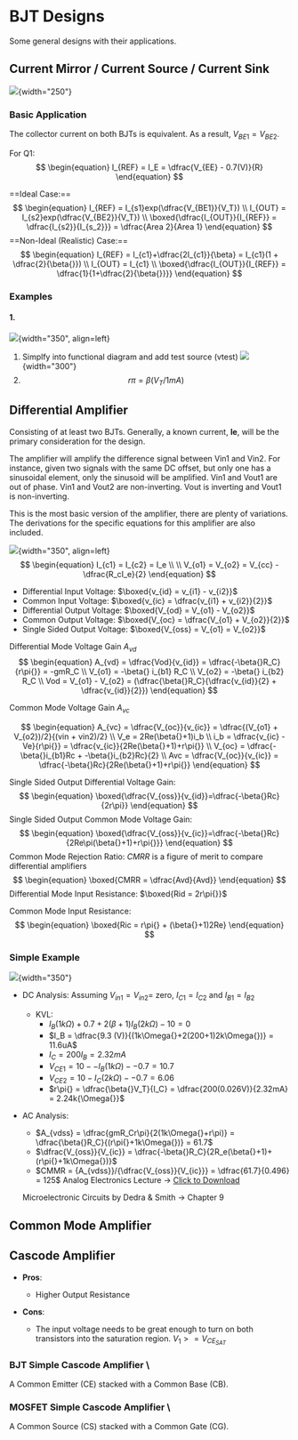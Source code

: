 # BJT Designs

Some general designs with their applications.

## Current Mirror / Current Source / Current Sink
![](images/currentmirrorcircuit.PNG){width="250"}

### Basic Application
The collector current on both BJTs is equivalent. As a result, $V_{BE1} = V_{BE2}$.

For Q1:
$$ 
\begin{equation}
I_{REF} = I_E = \dfrac{V_{EE} - 0.7(V)}{R}
\end{equation} 
$$

==Ideal Case:== 
$$
    \begin{equation}
    I_{REF} = I_{s1}exp(\dfrac{V_{BE1}}{V_T})
    \\
    I_{OUT} = I_{s2}exp(\dfrac{V_{BE2}}{V_T})
    \\
    \boxed{\dfrac{I_{OUT}}{I_{REF}} = \dfrac{I_{s2}}{I_{s_2}}} = \dfrac{Area 2}{Area 1}
    \end{equation}
$$
==Non-Ideal (Realistic) Case:== 
$$
    \begin{equation}
    I_{REF} = I_{c1}+\dfrac{2I_{c1}}{\beta} = I_{c1}(1 + \dfrac{2}{\beta{}})
    \\
    I_{OUT} = I_{c1}
    \\
    \boxed{\dfrac{I_{OUT}}{I_{REF}} = \dfrac{1}{1+\dfrac{2}{\beta{}}}}
    \end{equation}
$$

### 

### Examples
#### 1.
![](images/currentsource-example1.PNG){width="350", align=left}

1. Simplfy into functional diagram and add test source (vtest)
    ![](images/currentsource-exampleanwser1.PNG){width="300"}
2. $$r\pi{} = \beta{}(V_T/1mA)$$

## Differential Amplifier
Consisting of at least two BJTs. Generally, a known current, **Ie**, will be the primary consideration for the design. 

The amplifier will amplify the difference signal between Vin1 and Vin2. For instance, given two signals with the same DC offset, but only one has a sinusoidal element, only the sinusoid will be amplified. Vin1 and Vout1 are out of phase. Vin1 and Vout2 are non-inverting. Vout is inverting and Vout1 is non-inverting.

This is the most basic version of the amplifier, there are plenty of variations. The derivations for the specific equations for this amplifier are also included.

![](images/simple-diff-amp.JPG){width="350", align=left}
$$ 
\begin{equation}
    I_{c1} = I_{c2} = I_e \\
    \\
    V_{o1} = V_{o2} = V_{cc} - \dfrac{R_cI_e}{2}
\end{equation}
$$

  * Differential Input Voltage:     $\boxed{v_{id} = v_{i1} - v_{i2}}$
  * Common Input Voltage:           $\boxed{v_{ic} = \dfrac{v_{i1} + v_{i2}}{2}}$
  * Differential Output Voltage:    $\boxed{V_{od} = V_{o1} - V_{o2}}$
  * Common Output Voltage:          $\boxed{V_{oc} = \dfrac{V_{o1} + V_{o2}}{2}}$
  * Single Sided Output Voltage:    $\boxed{V_{oss} = V_{o1} = V_{o2}}$
   
Differential Mode Voltage Gain $A_{vd}$
$$
\begin{equation}
    A_{vd} = \dfrac{Vod}{v_{id}} = \dfrac{-\beta{}R_C}{r\pi{}} = -gmR_C
    \\
    V_{o1} = -\beta{} i_{b1} R_C
    \\
    V_{o2} = -\beta{} i_{b2} R_C
    \\
    Vod = V_{o1} - V_{o2} = (\dfrac{\beta{}R_C}{\dfrac{v_{id}}{2} + \dfrac{v_{id}}{2}})
\end{equation}
$$

Common Mode Voltage Gain $A_{vc}$

$$
\begin{equation}
    A_{vc} = \dfrac{V_{oc}}{v_{ic}} = \dfrac{(V_{o1} + V_{o2})/2}{(vin + vin2)/2}
    \\ 
    V_e = 2Re(\beta{}+1)i_b
    \\
    i_b = \dfrac{v_{ic} - Ve}{r\pi{}} = \dfrac{v_{ic}}{2Re(\beta{}+1)+r\pi{}}
    \\
    V_{oc} = \dfrac{-\beta{}i_{b1}Rc + -\beta{}i_{b2}Rc}{2}
    \\
    Avc = \dfrac{V_{oc}}{v_{ic}} = \dfrac{-\beta{}Rc}{2Re(\beta{}+1)+r\pi{}}
\end{equation}
$$

Single Sided Output Differential Voltage Gain:
$$
\begin{equation}
    \boxed{\dfrac{V_{oss}}{v_{id}}=\dfrac{-\beta{}Rc}{2r\pi}}
\end{equation}
$$
Single Sided Output Common Mode Voltage Gain:
$$
\begin{equation}
    \boxed{\dfrac{V_{oss}}{v_{ic}}=\dfrac{-\beta{}Rc}{2Re\pi(\beta{}+1)+r\pi{}}}
\end{equation}
$$
Common Mode Rejection Ratio: $CMRR$ is a figure of merit to compare differential amplifiers
$$
\begin{equation}
    \boxed{CMRR = \dfrac{Avd}{Avd}}
\end{equation}
$$
Differential Mode Input Resistance: $\boxed{Rid = 2r\pi{}}$

Common Mode Input Resistance: 
$$
\begin{equation}
    \boxed{Ric = r\pi{} + (\beta{}+1)2Re}
\end{equation}
$$

### Simple Example
![](images/simple-diff-amp-example.JPG){width="350"}

* DC Analysis: Assuming $V_{in1} = V_{in2} =$ zero, $I_{C1} = I_{C2}$ and $I_{B1} = I_{B2}$
    * KVL:
        * $I_B(1k\Omega{}) + 0.7 + 2(\beta{}+1)I_B(2k\Omega{}) - 10 = 0$
        * $I_B = \dfrac{9.3 (V)}{(1k\Omega{}+2(200+1)2k\Omega{})} = 11.6uA$
        * $I_C = 200I_B = 2.32mA$
        * $V_{CE1} = 10 - -I_B(1k\Omega{})- -0.7 = 10.7$
        * $V_{CE2} = 10 -  I_C(2k\Omega{}) - -0.7 = 6.06$
        * $r\pi{} = \dfrac{\beta{}V_T}{I_C} = \dfrac{200(0.026V)}{2.32mA} = 2.24k{\Omega{}}$
* AC Analysis:
    * $A_{vdss} = \dfrac{gmR_Cr\pi}{2(1k\Omega{}+r\pi)} = \dfrac{\beta{}R_C}{(r\pi{}+1k\Omega{})} = 61.7$
    * $\dfrac{V_{oss}}{V_{ic}} = \dfrac{-\beta{}R_C}{2R_e(\beta{}+1)+(r\pi{}+1k\Omega{})}$
    * $CMMR = {A_{vdss}}/{\dfrac{V_{oss}}{V_{ic}}} = \dfrac{61.7}{0.496} = 125$
  Analog Electronics Lecture -> [Click to Download](pdfs/Analog_Electronics_RIT_EEEE_480.pdf)
  
  Microelectronic Circuits by Dedra & Smith -> Chapter 9

## Common Mode Amplifier

## Cascode Amplifier
* **Pros**:
    * Higher Output Resistance

* **Cons**:
    * The input voltage needs to be great enough to turn on both transistors into the saturation region. $V_1 >= V_{CE_{SAT}}$

### BJT Simple Cascode Amplifier \\
A Common Emitter (CE) stacked with a Common Base (CB).

### MOSFET Simple Cascode Amplifier \\
A Common Source (CS) stacked with a Common Gate (CG).